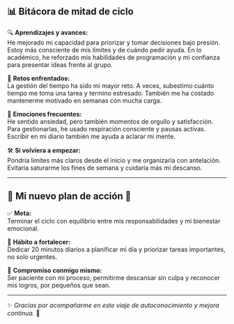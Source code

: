 
## 📊 Bitácora de mitad de ciclo

🔍 **Aprendizajes y avances:**  
He mejorado mi capacidad para priorizar y tomar decisiones bajo presión. Estoy más consciente de mis límites y de cuándo pedir ayuda. En lo académico, he reforzado mis habilidades de programación y mi confianza para presentar ideas frente al grupo.  

💼 **Retos enfrentados:**  
La gestión del tiempo ha sido mi mayor reto. A veces, subestimo cuánto tiempo me toma una tarea y termino estresado. También me ha costado mantenerme motivado en semanas con mucha carga.  

🧠 **Emociones frecuentes:**  
He sentido ansiedad, pero también momentos de orgullo y satisfacción. Para gestionarlas, he usado respiración consciente y pausas activas. Escribir en mi diario también me ayuda a aclarar mi mente.  

🛠️ **Si volviera a empezar:**  
Pondría límites más claros desde el inicio y me organizaría con antelación. Evitaría saturarme los fines de semana y cuidaría más mi descanso.

---

## 🚀 Mi nuevo plan de acción 🎯

✅ **Meta:**  
Terminar el ciclo con equilibrio entre mis responsabilidades y mi bienestar emocional.

🔁 **Hábito a fortalecer:**  
Dedicar 20 minutos diarios a planificar mi día y priorizar tareas importantes, no solo urgentes.

🌈 **Compromiso conmigo mismo:**  
Ser paciente con mi proceso, permitirme descansar sin culpa y reconocer mis logros, por pequeños que sean.

---

✨ *Gracias por acompañarme en este viaje de autoconocimiento y mejora continua.* 💫
